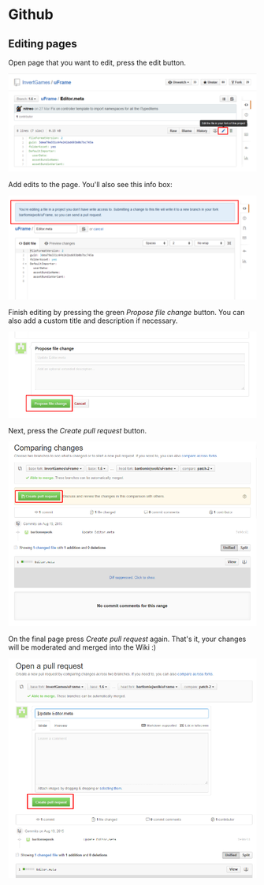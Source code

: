 # Github

## Editing pages

Open page that you want to edit, press the edit button.

![](../images/Screenshot_124.png)

Add edits to the page. You'll also see this info box:

![](../images/Screenshot_125.png)

Finish editing by pressing the green _Propose file change_ button. You can also add a custom title and description if necessary.

![](../images/Screenshot_126.png)

Next, press the _Create pull request_ button.

![](../images/Screenshot_127.png)

On the final page press _Create pull request_ again. That's it, your changes will be moderated and merged into the Wiki :)

![](../images/Screenshot_128.png)
